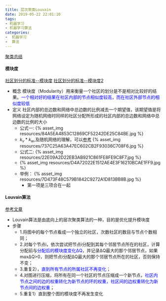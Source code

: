 ```yaml
---
title: 层次聚类Louvain
date: 2019-05-22 22:01:10
tags: 
- 机器学习
- 机器学习算法
categories: 
-  机器学习
-  算法
---
```


[聚类总结](https://yuancl.github.io/2018/08/20/ml/聚类/)

#### 模块度
[社区划分的标准--模块度](https://blog.csdn.net/aspirinvagrant/article/details/45577033)
[社区划分的标准--模块度2](https://blog.csdn.net/wangyibo0201/article/details/52048248)
- 概念
  模块度（Modularity）用来衡量一个社区的划分是不是相对比较好的结果。<font color='blue'>一个相对好的结果在社区内部的节点相似度较高，而在社区外部节点的相似度较低</font>
- 定义
  社区内部的总边数和网络中总边数的比例减去一个期望值，该期望值是将网络设定为随机网络时同样的社区分配所形成的社区内部的总边数和网络中总边数的比例的大小
  - 公式一:
  {% asset_img resources/84A5EA4853C12869CF52242DE25C84BE.jpg %}
  - $k_v*k_w$,及随机网络的理解，可以[参考](https://blog.csdn.net/wangyibo0201/article/details/52048248)
  {% asset_img resources/737C25A63A47EC602CB2F93036C708F6.jpg %}
  - 公式二:
  {% asset_img resources/22E09A2D22EB3AB921C861FE8FE9C8F7.jpg %}
  - {% asset_img resources/D4A72022E1512AE4E3F16210BCAE1FF9.jpg %}
  - 举例：
  {% asset_img resources/7D473F48C579B1842C9272A1D813BB8B.jpg %}
    - 第一项是三项合在一起
    
#### Louvain算法
[参考文章](https://www.cnblogs.com/fengfenggirl/p/louvain.html)
- Louvain算法是由底向上的层次聚类算法的一种，目的是优化提升模块度
- 步骤
  - 1.将图中的每个节点看成一个独立的社区，次数社区的数目与节点个数相同；
  - 2.对每个节点i，依次尝试把节点i分配到其每个邻居节点所在的社区，计算分配前与<font color='blue'>分配后的模块度变化ΔQ</font>，并记录ΔQ最大的那个邻居节点，如果maxΔQ>0，则把节点i分配ΔQ最大的那个邻居节点所在的社区，否则保持不变；
  - 3.重复2），<font color='blue'>直到所有节点的所属社区不再变化</font>；
  - 4.对图进行压缩，将所有在同一个社区的节点压缩成一个新节点，<font color='blue'>社区内节点之间的边的权重转化为新节点的环的权重，社区间的边权重转化为新节点间的边权重</font>；
  - 5.重复1）直到整个图的模块度不再发生变化